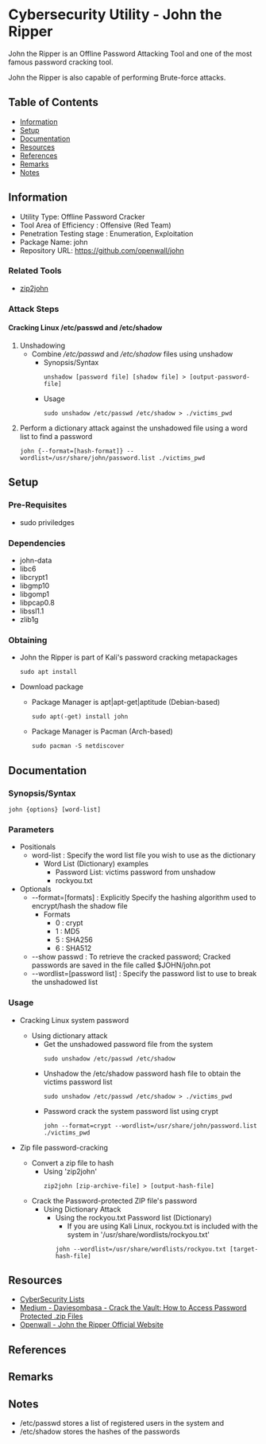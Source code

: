 # Cybersecurity Utility - John the Ripper

John the Ripper is an Offline Password Attacking Tool and one of the most famous password cracking tool. 

John the Ripper is also capable of performing Brute-force attacks.

## Table of Contents
- [Information](#information)
- [Setup](#setup)
- [Documentation](#documentation)
- [Resources](#resources)
- [References](#references)
- [Remarks](#remarks)
- [Notes](#notes)

## Information

+ Utility Type: Offline Password Cracker
+ Tool Area of Efficiency : Offensive (Red Team)
+ Penetration Testing stage : Enumeration, Exploitation
+ Package Name: john
+ Repository URL: https://github.com/openwall/john

### Related Tools
+ [zip2john](zip2john.md)

### Attack Steps
#### Cracking Linux /etc/passwd and /etc/shadow
1. Unshadowing
	- Combine */etc/passwd* and */etc/shadow* files using unshadow
		- Synopsis/Syntax
			```console
			unshadow [password file] [shadow file] > [output-password-file]
			```
		- Usage
			```console
			sudo unshadow /etc/passwd /etc/shadow > ./victims_pwd
			```
2. Perform a dictionary attack against the unshadowed file using a word list to find a password
	```console
	john {--format=[hash-format]} --wordlist=/usr/share/john/password.list ./victims_pwd
	```

## Setup

### Pre-Requisites
+ sudo priviledges

### Dependencies
+ john-data
+ libc6
+ libcrypt1
+ libgmp10
+ libgomp1
+ libpcap0.8
+ libssl1.1
+ zlib1g

### Obtaining

- John the Ripper is part of Kali's password cracking metapackages
	```console
	sudo apt install 
	```

- Download package
    - Package Manager is apt|apt-get|aptitude (Debian-based)
        ```console
        sudo apt(-get) install john
        ```
    - Package Manager is Pacman (Arch-based)
        ```console
        sudo pacman -S netdiscover
        ```

## Documentation

### Synopsis/Syntax

```console
john {options} [word-list]
```

### Parameters
- Positionals
    - word-list : Specify the word list file you wish to use as the dictionary
        - Word List (Dictionary) examples
            + Password List: victims password from unshadow
            + rockyou.txt
- Optionals
    + --format=[formats]		: Explicitly Specify the hashing algorithm used to encrypt/hash the shadow file
        - Formats
            + $0$ : crypt
            + $1$ : MD5
            + $5$ : SHA256
            + $6$ : SHA512
    + --show passwd			: To retrieve the cracked password; Cracked passwords are saved in the file called $JOHN/john.pot
    + --wordlist=[password list] 	: Specify the password list to use to break the unshadowed list

### Usage

- Cracking Linux system password
    - Using dictionary attack
        - Get the unshadowed password file from the system
            ```console 
            sudo unshadow /etc/passwd /etc/shadow
            ```
        - Unshadow the /etc/shadow password hash file to obtain the victims password list
            ```console
            sudo unshadow /etc/passwd /etc/shadow > ./victims_pwd
            ```
        - Password crack the system password list using crypt
            ```console
            john --format=crypt --wordlist=/usr/share/john/password.list ./victims_pwd
            ```

- Zip file password-cracking
    - Convert a zip file to hash
        - Using 'zip2john'
            ```console
            zip2john [zip-archive-file] > [output-hash-file]
            ```
    - Crack the Password-protected ZIP file's password
        - Using Dictionary Attack
            - Using the rockyou.txt Password list (Dictionary)
                + If you are using Kali Linux, rockyou.txt is included with the system in '/usr/share/wordlists/rockyou.txt'
                ```console
                john --wordlist=/usr/share/wordlists/rockyou.txt [target-hash-file]
                ```

## Resources
+ [CyberSecurity Lists](https://github.com/danielmiessler/SecLists)
+ [Medium - Daviesombasa - Crack the Vault: How to Access Password Protected .zip Files](https://daviesombasa.medium.com/crack-the-vault-how-to-access-password-protected-zip-files-ade73d073bf0)
+ [Openwall - John the Ripper Official Website](https://www.openwall.com/john/)

## References

## Remarks

## Notes
+ /etc/passwd stores a list of registered users in the system and
+ /etc/shadow stores the hashes of the passwords

